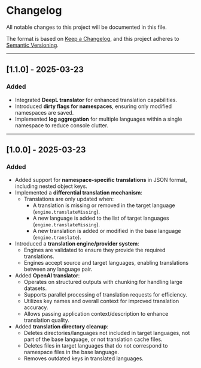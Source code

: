 # Changelog

All notable changes to this project will be documented in this file.

The format is based on [Keep a Changelog](https://keepachangelog.com/en/1.0.0/),
and this project adheres to [Semantic Versioning](https://semver.org/spec/v2.0.0.html).

---

## [1.1.0] - 2025-03-23

### Added
- Integrated **DeepL translator** for enhanced translation capabilities.
- Introduced **dirty flags for namespaces**, ensuring only modified namespaces are saved.
- Implemented **log aggregation** for multiple languages within a single namespace to reduce console clutter.

---

## [1.0.0] - 2025-03-23

### Added
- Added support for **namespace-specific translations** in JSON format, including nested object keys.
- Implemented a **differential translation mechanism**:
  - Translations are only updated when:
    - A translation is missing or removed in the target language (`engine.translateMissing`).
    - A new language is added to the list of target languages (`engine.translateMissing`).
    - A new translation is added or modified in the base language (`engine.translate`).
- Introduced a **translation engine/provider system**:
  - Engines are validated to ensure they provide the required translations.
  - Engines accept source and target languages, enabling translations between any language pair.
- Added **OpenAI translator**:
  - Operates on structured outputs with chunking for handling large datasets.
  - Supports parallel processing of translation requests for efficiency.
  - Utilizes key names and overall context for improved translation accuracy.
  - Allows passing application context/description to enhance translation quality.
- Added **translation directory cleanup**:
  - Deletes directories/languages not included in target languages, not part of the base language, or not translation cache files.
  - Deletes files in target languages that do not correspond to namespace files in the base language.
  - Removes outdated keys in translated languages.

